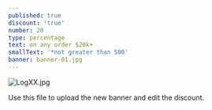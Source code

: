 ```yaml
---
published: true
discount: 'true'
number: 20
type: percentage
text: on any order $20k+
smallText: '*not greater than 500'
banner: banner-01.jpg
---
```

![LogXX.jpg]({{site.baseurl}}/assets/img/conventions/LogXX.jpg)



Use this file to upload the new banner and edit the discount.
